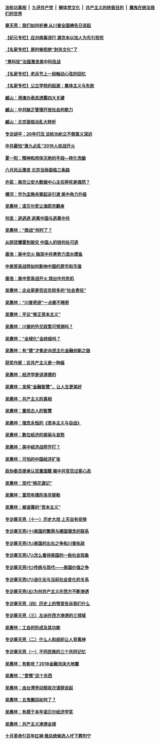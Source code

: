 

####  [法轮功真相](../../../../basic/blob/master/README.md?t=07022002) &nbsp;|&nbsp; [九评共产党](../../../../9ping.md/blob/master/README.md?t=07022002) &nbsp;|&nbsp; [解体党文化](../../../../jtdwh.md/blob/master/README.md?t=07022002)  &nbsp;|&nbsp; [共产主义的终极目的](../../../../gczydzjmd.md/blob/master/README.md?t=07022002) &nbsp;|&nbsp; [魔鬼在统治我们的世界](../../../../mgztzwmdsj.md/blob/master/README.md?t=07022002) 

#### [章天亮：我们如何祈祷 从川普全国祷告日说起](../pages/nsc423/n11944627.md?t=07022002) 

#### [【纪元专栏】应对病毒流行 渥京未以加人为先引担忧](../pages/nsc423/n11875714.md?t=07022002) 

#### [【名家专栏】是时候拒绝“封杀文化”了](../pages/nsc423/n11814093.md?t=07022002) 

#### [“黑科技”治国激发美中科技战](../pages/nsc423/n11638056.md?t=07022002) 

#### [【名家专栏】老兵节上一段触动心弦的回忆](../pages/nsc423/n11646016.md?t=07022002) 

#### [【名家专栏】公立学校的起源：集体主义与失败](../pages/nsc423/n11601833.md?t=07022002) 

#### [臧山：港澳办表态透露四大关键](../pages/nsc423/n11421628.md?t=07022002) 

#### [臧山：中共缺乏管理开放社会的能力](../pages/nsc423/n11407457.md?t=07022002) 

#### [臧山：北京面临治乱大转折](../pages/nsc423/n11406895.md?t=07022002) 

#### [专访胡平：20年打压 法轮功屹立不倒意义深远](../pages/nsc423/n11398800.md?t=07022002) 

#### [中共最怕“逢九必乱”2019人权战开火](../pages/nsc423/n11385248.md?t=07022002) 

#### [夏一阳：精神和肉体灭绝的手段—转化洗脑](../pages/nsc423/n11368250.md?t=07022002) 

#### [六月风云激变 北京当局面临三条路](../pages/nsc423/n11313668.md?t=07022002) 

#### [许茹：南京公安大数据中心主任猝死是偶然？](../pages/nsc423/n11064744.md?t=07022002) 

#### [横河：华为孟晚舟案起诉引渡 美中角力升级](../pages/nsc423/n11027230.md?t=07022002) 

#### [吴惠林：诺贝尔奖让海耶克翻身](../pages/nsc423/n10890049.md?t=07022002) 

#### [何坚：逃逃逃 逃离中国与逃离中共](../pages/nsc423/n10592891.md?t=07022002) 

#### [吴惠林：“商战”何时了？](../pages/nsc423/n10573558.md?t=07022002) 

#### [从网贷爆雷到股灾 中国人的钱何处可逃](../pages/nsc423/n10572800.md?t=07022002) 

#### [唐浩：美中交火 隐现中共黑势力混水摸鱼](../pages/nsc423/n10544040.md?t=07022002) 

#### [中美贸易战将如何影响中国的房市和币值](../pages/nsc423/n10543697.md?t=07022002) 

#### [唐浩：美中贸易战开火 烧出中共危机](../pages/nsc423/n10540126.md?t=07022002) 

#### [吴惠林：企业家是否应负较多的“社会责任”](../pages/nsc423/n10535022.md?t=07022002) 

#### [吴惠林：“川普奇迹”一点都不稀奇](../pages/nsc423/n10512808.md?t=07022002) 

#### [吴惠林：平议“修正资本主义”](../pages/nsc423/n10495724.md?t=07022002) 

#### [吴惠林：川普的外交政策可预测吗？](../pages/nsc423/n10462387.md?t=07022002) 

#### [吴惠林：“全球化”会终结吗？](../pages/nsc423/n10452838.md?t=07022002) 

#### [吴惠林：有“德”才能走向民主化金融创新之路](../pages/nsc423/n10432292.md?t=07022002) 

#### [获奖作家：这共产主义是一种癌](../pages/nsc423/n10431541.md?t=07022002) 

#### [吴惠林：经济学是讲道德的](../pages/nsc423/n10398014.md?t=07022002) 

#### [吴惠林：发挥“金融智慧”，让人生更美好](../pages/nsc423/n10375019.md?t=07022002) 

#### [吴惠林：共产主义的真相](../pages/nsc423/n10351394.md?t=07022002) 

#### [吴惠林：重拾古人的智慧](../pages/nsc423/n10337691.md?t=07022002) 

#### [吴惠林：理念永恒的《资本主义与自由》](../pages/nsc423/n10316274.md?t=07022002) 

#### [吴惠林：数位经济的美丽与哀愁](../pages/nsc423/n10292946.md?t=07022002) 

#### [吴惠林：美中经济战将开打？](../pages/nsc423/n10258825.md?t=07022002) 

#### [吴惠林：可怕的中国经济扩张](../pages/nsc423/n10219147.md?t=07022002) 

#### [政协委员提承认双重国籍 揭中共官员过客心态](../pages/nsc423/n10208809.md?t=07022002) 

#### [吴惠林：现代“桃花源记”](../pages/nsc423/n10185234.md?t=07022002) 

#### [吴惠林：富而有德的洛克斐勒](../pages/nsc423/n10142264.md?t=07022002) 

#### [吴惠林：被诬蔑的“资本主义”](../pages/nsc423/n10124816.md?t=07022002) 

#### [专访章天亮（十一）历史大戏 上天自有安排](../pages/nsc423/n10094905.md?t=07022002) 

#### [专访章天亮(十)美国的繁荣与建国理念的联系](../pages/nsc423/n10094899.md?t=07022002) 

#### [专访章天亮(九)美国的左右之争和川普执政](../pages/nsc423/n10094889.md?t=07022002) 

#### [专访章天亮(八)怎么看待美国的一些社会现象](../pages/nsc423/n10094857.md?t=07022002) 

#### [专访章天亮(七)传统与现代——美国价值之争](../pages/nsc423/n10093140.md?t=07022002) 

#### [专访章天亮(六)进化论与当前社会变化的关系](../pages/nsc423/n10092036.md?t=07022002) 

#### [专访章天亮(五)为何共产主义在西方不断渗透](../pages/nsc423/n10083620.md?t=07022002) 

#### [专访章天亮（四）历史上的预言告诉我们什么](../pages/nsc423/n10083606.md?t=07022002) 

#### [专访章天亮（三）左派在西方渗透的三领域](../pages/nsc423/n10081115.md?t=07022002) 

#### [吴惠林：工会的形成及其功能](../pages/nsc423/n10080633.md?t=07022002) 

#### [专访章天亮（二）什么人和组织让人背离神](../pages/nsc423/n10076637.md?t=07022002) 

#### [专访章天亮（一）不同民族的三个共同记忆](../pages/nsc423/n10074188.md?t=07022002) 

#### [吴惠林：有影呒？2018金融泡沫大地震](../pages/nsc423/n10040534.md?t=07022002) 

#### [吴惠林：“爱情”这个东西](../pages/nsc423/n10019423.md?t=07022002) 

#### [吴惠林：由台湾劳动部政次请辞说起](../pages/nsc423/n9979679.md?t=07022002) 

#### [吴惠林：五鬼搬运如何了？](../pages/nsc423/n9925338.md?t=07022002) 

#### [吴惠林：有感于本年诺贝尔经济学奖](../pages/nsc423/n9871883.md?t=07022002) 

#### [吴惠林：共产主义渗透全球](../pages/nsc423/n9812748.md?t=07022002) 

#### [十月革命引百年红祸 俄总统候选人吁下葬列宁](../pages/nsc423/n9810182.md?t=07022002) 

